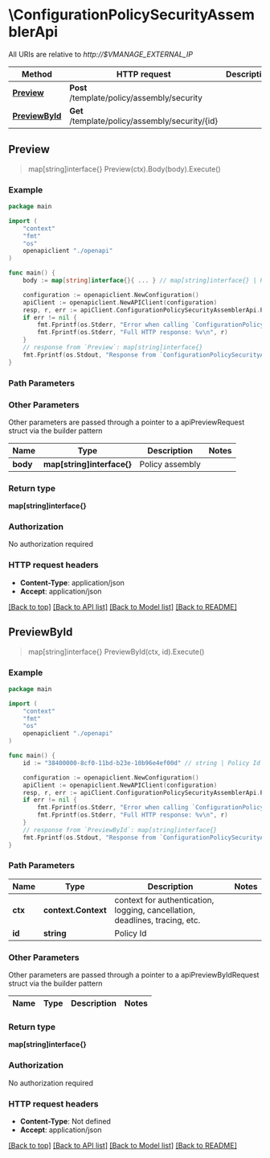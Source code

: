 # \ConfigurationPolicySecurityAssemblerApi

All URIs are relative to *http://$VMANAGE_EXTERNAL_IP*

Method | HTTP request | Description
------------- | ------------- | -------------
[**Preview**](ConfigurationPolicySecurityAssemblerApi.md#Preview) | **Post** /template/policy/assembly/security | 
[**PreviewById**](ConfigurationPolicySecurityAssemblerApi.md#PreviewById) | **Get** /template/policy/assembly/security/{id} | 



## Preview

> map[string]interface{} Preview(ctx).Body(body).Execute()





### Example

```go
package main

import (
    "context"
    "fmt"
    "os"
    openapiclient "./openapi"
)

func main() {
    body := map[string]interface{}{ ... } // map[string]interface{} | Policy assembly (optional)

    configuration := openapiclient.NewConfiguration()
    apiClient := openapiclient.NewAPIClient(configuration)
    resp, r, err := apiClient.ConfigurationPolicySecurityAssemblerApi.Preview(context.Background()).Body(body).Execute()
    if err != nil {
        fmt.Fprintf(os.Stderr, "Error when calling `ConfigurationPolicySecurityAssemblerApi.Preview``: %v\n", err)
        fmt.Fprintf(os.Stderr, "Full HTTP response: %v\n", r)
    }
    // response from `Preview`: map[string]interface{}
    fmt.Fprintf(os.Stdout, "Response from `ConfigurationPolicySecurityAssemblerApi.Preview`: %v\n", resp)
}
```

### Path Parameters



### Other Parameters

Other parameters are passed through a pointer to a apiPreviewRequest struct via the builder pattern


Name | Type | Description  | Notes
------------- | ------------- | ------------- | -------------
 **body** | **map[string]interface{}** | Policy assembly | 

### Return type

**map[string]interface{}**

### Authorization

No authorization required

### HTTP request headers

- **Content-Type**: application/json
- **Accept**: application/json

[[Back to top]](#) [[Back to API list]](../README.md#documentation-for-api-endpoints)
[[Back to Model list]](../README.md#documentation-for-models)
[[Back to README]](../README.md)


## PreviewById

> map[string]interface{} PreviewById(ctx, id).Execute()





### Example

```go
package main

import (
    "context"
    "fmt"
    "os"
    openapiclient "./openapi"
)

func main() {
    id := "38400000-8cf0-11bd-b23e-10b96e4ef00d" // string | Policy Id

    configuration := openapiclient.NewConfiguration()
    apiClient := openapiclient.NewAPIClient(configuration)
    resp, r, err := apiClient.ConfigurationPolicySecurityAssemblerApi.PreviewById(context.Background(), id).Execute()
    if err != nil {
        fmt.Fprintf(os.Stderr, "Error when calling `ConfigurationPolicySecurityAssemblerApi.PreviewById``: %v\n", err)
        fmt.Fprintf(os.Stderr, "Full HTTP response: %v\n", r)
    }
    // response from `PreviewById`: map[string]interface{}
    fmt.Fprintf(os.Stdout, "Response from `ConfigurationPolicySecurityAssemblerApi.PreviewById`: %v\n", resp)
}
```

### Path Parameters


Name | Type | Description  | Notes
------------- | ------------- | ------------- | -------------
**ctx** | **context.Context** | context for authentication, logging, cancellation, deadlines, tracing, etc.
**id** | **string** | Policy Id | 

### Other Parameters

Other parameters are passed through a pointer to a apiPreviewByIdRequest struct via the builder pattern


Name | Type | Description  | Notes
------------- | ------------- | ------------- | -------------


### Return type

**map[string]interface{}**

### Authorization

No authorization required

### HTTP request headers

- **Content-Type**: Not defined
- **Accept**: application/json

[[Back to top]](#) [[Back to API list]](../README.md#documentation-for-api-endpoints)
[[Back to Model list]](../README.md#documentation-for-models)
[[Back to README]](../README.md)

